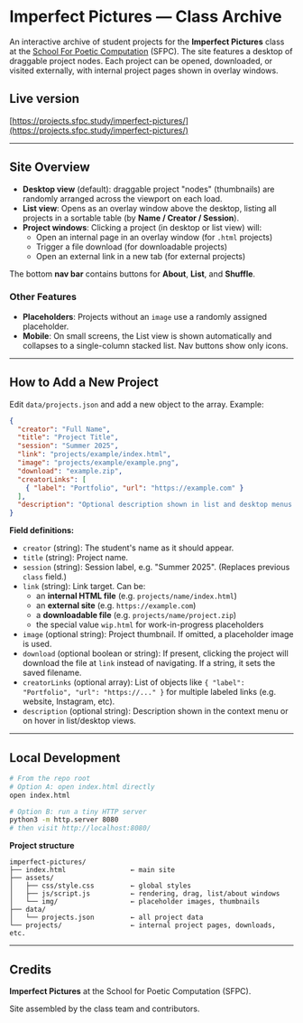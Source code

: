# Imperfect Pictures — Class Archive

An interactive archive of student projects for the **Imperfect Pictures** class at the [School For Poetic Computation](https://sfpc.study/) (SFPC). The site features a desktop of draggable project nodes. Each project can be opened, downloaded, or visited externally, with internal project pages shown in overlay windows.

## Live version

[https://projects.sfpc.study/imperfect-pictures/](https://projects.sfpc.study/imperfect-pictures/)

---

## Site Overview

- **Desktop view** (default): draggable project "nodes" (thumbnails) are randomly arranged across the viewport on each load.
- **List view**: Opens as an overlay window above the desktop, listing all projects in a sortable table (by **Name / Creator / Session**).
- **Project windows**: Clicking a project (in desktop or list view) will:
    - Open an internal page in an overlay window (for `.html` projects)
    - Trigger a file download (for downloadable projects)
    - Open an external link in a new tab (for external projects)

The bottom **nav bar** contains buttons for **About**, **List**, and **Shuffle**.

### Other Features
- **Placeholders**: Projects without an `image` use a randomly assigned placeholder.
- **Mobile**: On small screens, the List view is shown automatically and collapses to a single-column stacked list. Nav buttons show only icons.

---

## How to Add a New Project

Edit `data/projects.json` and add a new object to the array. Example:

```json
{
  "creator": "Full Name",
  "title": "Project Title",
  "session": "Summer 2025",
  "link": "projects/example/index.html",
  "image": "projects/example/example.png",
  "download": "example.zip",
  "creatorLinks": [
    { "label": "Portfolio", "url": "https://example.com" }
  ],
  "description": "Optional description shown in list and desktop menus."
}
```

**Field definitions:**
- `creator` (string): The student's name as it should appear.
- `title` (string): Project name.
- `session` (string): Session label, e.g. "Summer 2025". (Replaces previous `class` field.)
- `link` (string): Link target. Can be:
    - an **internal HTML file** (e.g. `projects/name/index.html`)
    - an **external site** (e.g. `https://example.com`)
    - a **downloadable file** (e.g. `projects/name/project.zip`)
    - the special value `wip.html` for work-in-progress placeholders
- `image` (optional string): Project thumbnail. If omitted, a placeholder image is used.
- `download` (optional boolean or string): If present, clicking the project will download the file at `link` instead of navigating. If a string, it sets the saved filename.
- `creatorLinks` (optional array): List of objects like `{ "label": "Portfolio", "url": "https://..." }` for multiple labeled links (e.g. website, Instagram, etc).
- `description` (optional string): Description shown in the context menu or on hover in list/desktop views.

---

## Local Development

```bash
# From the repo root
# Option A: open index.html directly
open index.html

# Option B: run a tiny HTTP server
python3 -m http.server 8080
# then visit http://localhost:8080/
```

**Project structure**
```
imperfect-pictures/
├── index.html                ← main site
├── assets/
│   ├── css/style.css         ← global styles
│   ├── js/script.js          ← rendering, drag, list/about windows
│   └── img/                  ← placeholder images, thumbnails
├── data/
│   └── projects.json         ← all project data
└── projects/                 ← internal project pages, downloads, etc.
```

---

## Credits

**Imperfect Pictures** at the School for Poetic Computation (SFPC).

Site assembled by the class team and contributors.
